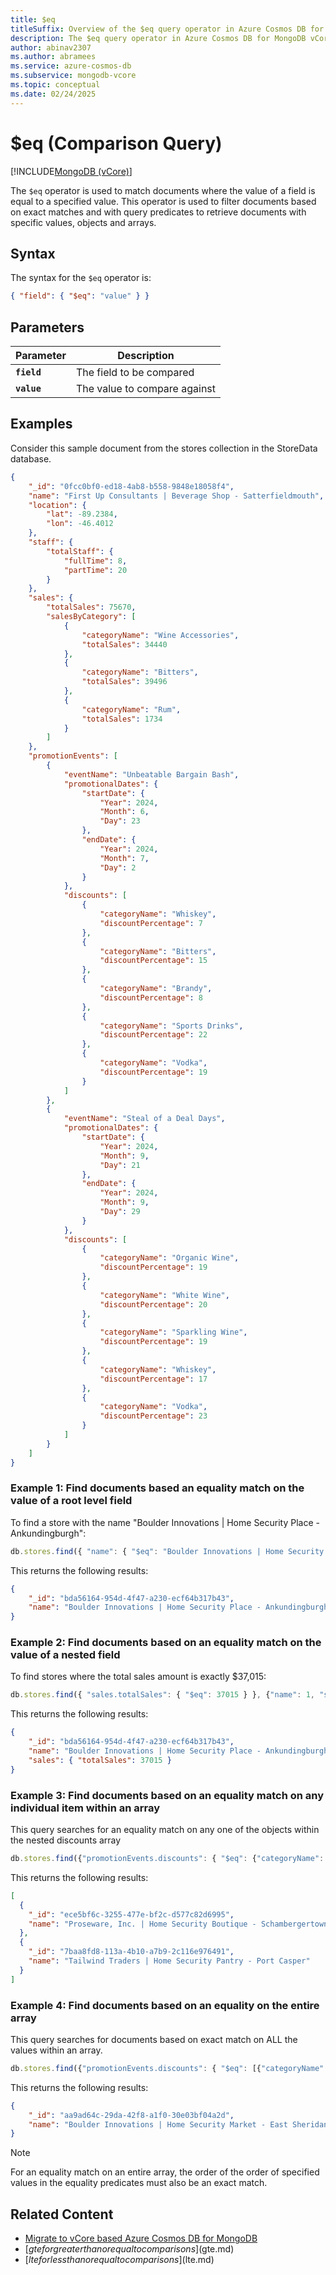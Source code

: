 ```yaml
---
title: $eq
titleSuffix: Overview of the $eq query operator in Azure Cosmos DB for MongoDB vCore
description: The $eq query operator in Azure Cosmos DB for MongoDB vCore compares the value of a field to a specified value
author: abinav2307
ms.author: abramees
ms.service: azure-cosmos-db
ms.subservice: mongodb-vcore
ms.topic: conceptual
ms.date: 02/24/2025
---
```


# $eq (Comparison Query)

[!INCLUDE[MongoDB (vCore)](~/reusable-content/ce-skilling/azure/includes/cosmos-db/includes/appliesto-mongodb-vcore.md)]

The `$eq` operator is used to match documents where the value of a field is equal to a specified value. This operator is used to filter documents based on exact matches and with query predicates to retrieve documents with specific values, objects and arrays.

## Syntax

The syntax for the `$eq` operator is:

```json
{ "field": { "$eq": "value" } }
```

## Parameters

| Parameter | Description |
| --- | --- |
| **`field`** | The field to be compared|
| **`value`** | The value to compare against|

## Examples

Consider this sample document from the stores collection in the StoreData database.

```json
{
    "_id": "0fcc0bf0-ed18-4ab8-b558-9848e18058f4",
    "name": "First Up Consultants | Beverage Shop - Satterfieldmouth",
    "location": {
        "lat": -89.2384,
        "lon": -46.4012
    },
    "staff": {
        "totalStaff": {
            "fullTime": 8,
            "partTime": 20
        }
    },
    "sales": {
        "totalSales": 75670,
        "salesByCategory": [
            {
                "categoryName": "Wine Accessories",
                "totalSales": 34440
            },
            {
                "categoryName": "Bitters",
                "totalSales": 39496
            },
            {
                "categoryName": "Rum",
                "totalSales": 1734
            }
        ]
    },
    "promotionEvents": [
        {
            "eventName": "Unbeatable Bargain Bash",
            "promotionalDates": {
                "startDate": {
                    "Year": 2024,
                    "Month": 6,
                    "Day": 23
                },
                "endDate": {
                    "Year": 2024,
                    "Month": 7,
                    "Day": 2
                }
            },
            "discounts": [
                {
                    "categoryName": "Whiskey",
                    "discountPercentage": 7
                },
                {
                    "categoryName": "Bitters",
                    "discountPercentage": 15
                },
                {
                    "categoryName": "Brandy",
                    "discountPercentage": 8
                },
                {
                    "categoryName": "Sports Drinks",
                    "discountPercentage": 22
                },
                {
                    "categoryName": "Vodka",
                    "discountPercentage": 19
                }
            ]
        },
        {
            "eventName": "Steal of a Deal Days",
            "promotionalDates": {
                "startDate": {
                    "Year": 2024,
                    "Month": 9,
                    "Day": 21
                },
                "endDate": {
                    "Year": 2024,
                    "Month": 9,
                    "Day": 29
                }
            },
            "discounts": [
                {
                    "categoryName": "Organic Wine",
                    "discountPercentage": 19
                },
                {
                    "categoryName": "White Wine",
                    "discountPercentage": 20
                },
                {
                    "categoryName": "Sparkling Wine",
                    "discountPercentage": 19
                },
                {
                    "categoryName": "Whiskey",
                    "discountPercentage": 17
                },
                {
                    "categoryName": "Vodka",
                    "discountPercentage": 23
                }
            ]
        }
    ]
}
```

### Example 1: Find documents based an equality match on the value of a root level field

To find a store with the name "Boulder Innovations | Home Security Place - Ankundingburgh":

```javascript
db.stores.find({ "name": { "$eq": "Boulder Innovations | Home Security Place - Ankundingburgh" } }, {"name": 1})
```

This returns the following results:
```json
{
    "_id": "bda56164-954d-4f47-a230-ecf64b317b43",
    "name": "Boulder Innovations | Home Security Place - Ankundingburgh"
}
```
### Example 2: Find documents based on an equality match on the value of a nested field

To find stores where the total sales amount is exactly $37,015:

```javascript
db.stores.find({ "sales.totalSales": { "$eq": 37015 } }, {"name": 1, "sales.totalSales": 1})
```

This returns the following results:
```json
{
    "_id": "bda56164-954d-4f47-a230-ecf64b317b43",
    "name": "Boulder Innovations | Home Security Place - Ankundingburgh",
    "sales": { "totalSales": 37015 }
}
```

### Example 3: Find documents based on an equality match on any individual item within an array

This query searches for an equality match on any one of the objects within the nested discounts array

```javascript
db.stores.find({"promotionEvents.discounts": { "$eq": {"categoryName": "Alarm Systems", "discountPercentage": 5}}}, {"name": 1}, {"limit": 2})
```

This returns the following results:
```json
[
  {
    "_id": "ece5bf6c-3255-477e-bf2c-d577c82d6995",
    "name": "Proseware, Inc. | Home Security Boutique - Schambergertown"
  },
  {
    "_id": "7baa8fd8-113a-4b10-a7b9-2c116e976491",
    "name": "Tailwind Traders | Home Security Pantry - Port Casper"
  }
]
```

### Example 4: Find documents based on an equality on the entire array

This query searches for documents based on exact match on ALL the values within an array.

```javascript
db.stores.find({"promotionEvents.discounts": { "$eq": [{"categoryName": "Alarm Systems", "discountPercentage": 5}, {"categoryName": "Door Locks", "discountPercentage": 12}]}}, {"name": 1})
```

This returns the following results:
```json
{
    "_id": "aa9ad64c-29da-42f8-a1f0-30e03bf04a2d",
    "name": "Boulder Innovations | Home Security Market - East Sheridanborough"
}
```

> [!NOTE]
> For an equality match on an entire array, the order of the order of specified values in the equality predicates must also be an exact match.

## Related Content

- [Migrate to vCore based Azure Cosmos DB for MongoDB](https://aka.ms/migrate-to-azure-cosmosdb-for-mongodb-vcore)
- [$gte for greater than or equal to comparisons]($gte.md)
- [$lte for less than or equal to comparisons]($lte.md)
